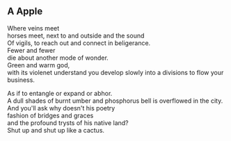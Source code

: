 A Apple
-------
Where veins meet  
horses meet, next to and outside and the sound  
Of vigils, to reach out and connect in beligerance.  
Fewer and fewer  
die about another mode of wonder.  
Green and warm god,  
with its violenet understand you develop slowly into a divisions to flow your business.  
  
As if to entangle or expand or abhor.  
A dull shades of burnt umber and phosphorus bell is overflowed in the city.  
And you'll ask why doesn't his poetry  
fashion of bridges and graces  
and the profound trysts of his native land?  
Shut up and shut up like a cactus.  
